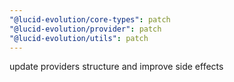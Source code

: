 ```yaml
---
"@lucid-evolution/core-types": patch
"@lucid-evolution/provider": patch
"@lucid-evolution/utils": patch
---
```


update providers structure and improve side effects
